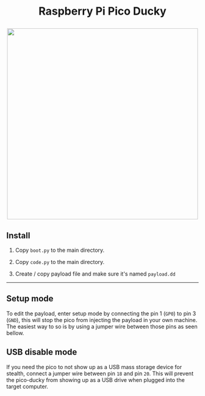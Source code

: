 
<h1 align="center"> 
  <p>Raspberry Pi Pico Ducky</p>
<img src="https://user-images.githubusercontent.com/44366184/145346110-89d29bc8-0b55-43d5-a325-478492ba117d.png" height="500" />
</h1>

## Install

1. Copy `boot.py` to the main directory.

2. Copy `code.py` to the main directory.

3. Create / copy payload file and make sure it's named `payload.dd`

___

## Setup mode

To edit the payload, enter setup mode by connecting the pin 1 (`GP0`) to pin 3 (`GND`), this will stop the pico from injecting the payload in your own machine.
The easiest way to so is by using a jumper wire between those pins as seen bellow.

## USB disable mode

If you need the pico to not show up as a USB mass storage device for stealth, 
connect a jumper wire between pin `18` and pin `20`.
This will prevent the pico-ducky from showing up as a USB drive when plugged into the target computer.  
